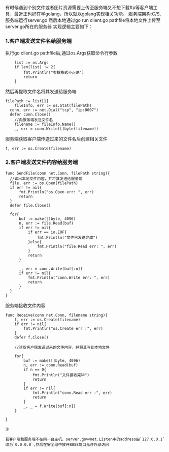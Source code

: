 有时候遇到个别文件或者图片资源需要上传至服务端又不想下载ftp等客户端工具，最近正也好在学golang，所以就以golang实现相关功能。
服务端架构:C/S, 服务端运行server.go 然后本地通过go run client.go pathfile将本地文件上传至server.go所在的服务器
实现逻辑主要如下：
### 1.客户端发送文件名给服务端
执行go client.go pathfile后,通过os.Args获取命令行参数
```
	list := os.Args
	if len(list) != 2{
		fmt.Println("参数格式不正确")
		return
	}
```
然后再提取文件名将其发送给服务端
```
filePath := list[1]
	fileInfo, err := os.Stat(filePath)
  conn, err := net.Dial("tcp", "ip:8007")
  defer conn.Close()
	//向服务端发送文件名
	filename := fileInfo.Name()
	_, err = conn.Write([]byte(filename))
  ```
  服务端获取客户端传送过来的文件名后创建相关文件
  ```
  f, err := os.Create(filename)
  ```
  ### 2.客户端发送文件内容给服务端
  ```
  func SendFile(conn net.Conn, filePath string){
	//读出本地文件内容，并将其发送给服务端
	file, err := os.Open(filePath)
	if err != nil{
		fmt.Println("os.Open err: ", err)
		return
	}
	defer file.Close()

	for{
		buf := make([]byte, 4096)
		n, err := file.Read(buf)
		if err != nil{
			if err == io.EOF{
				fmt.Println("文件已发送完成")
			}else{
				fmt.Println("file.Read err: ", err)
			}
			return
		}

		_, err = conn.Write(buf[:n])
		if err != nil{
			fmt.Println("conn.Write err: ", err)
			return
		}
	}
}
```
服务端接收文件内容
```
func Receive(conn net.Conn, filename string){
	f, err := os.Create(filename)
	if err != nil{
		fmt.Println("os.Create err :", err)
	}
	defer f.Close()

	//读取客户端发送过来的文件内容，并将其写到本地文件

	for{
		buf := make([]byte, 4096)
		n, err := conn.Read(buf)
		if n == 0{
			fmt.Println("文件接收完毕")
			return
		}
		if err != nil{
			fmt.Println("conn.Read err :", err)
			return
		}
		_, _ = f.Write(buf[:n])
	}

}
```
`注`
```
若客户端和服务端不在同一台主机，server.go中net.Listen中的address由`127.0.0.1`改为`0.0.0.0`,然后在安全组中放开8088端口允许外部访问
```
  

